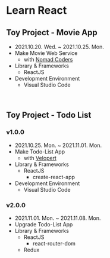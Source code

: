 # Learn React

## Toy Project - Movie App
- 2021.10.20. Wed. ~ 2021.10.25. Mon.
- Make Movie Web Service
    - with [Nomad Coders](https://nomadcoders.co/react-fundamentals)
- Library & Frameworks
    - ReactJS
- Development Environment
    - Visual Studio Code

&nbsp;

## Toy Project - Todo List
### v1.0.0
- 2021.10.25. Mon. ~ 2021.11.01. Mon.
- Make Todo-List App
    - with [Velopert](https://velopert.com/3480)
- Library & Frameworks
    - ReactJS
        - create-react-app
- Development Environment
    - Visual Studio Code
### v2.0.0
- 2021.11.01. Mon. ~ 2021.11.08. Mon.
- Upgrade Todo-List App
- Library & Frameworks
    - ReactJS
        - react-router-dom
    - Redux